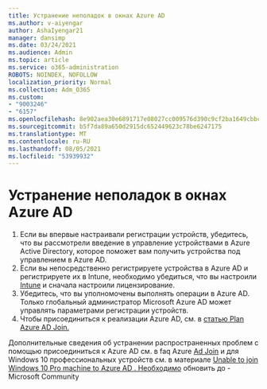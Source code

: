 ```yaml
---
title: Устранение неполадок в окнах Azure AD
ms.author: v-aiyengar
author: AshaIyengar21
manager: dansimp
ms.date: 03/24/2021
ms.audience: Admin
ms.topic: article
ms.service: o365-administration
ROBOTS: NOINDEX, NOFOLLOW
localization_priority: Normal
ms.collection: Adm_O365
ms.custom:
- "9003246"
- "6157"
ms.openlocfilehash: 8e902aea30e6891717e08027cc009576d390c9cf2ba1649cbbc68d64883937f8
ms.sourcegitcommit: b5f7da89a650d2915dc652449623c78be6247175
ms.translationtype: MT
ms.contentlocale: ru-RU
ms.lasthandoff: 08/05/2021
ms.locfileid: "53939932"
---
```

# <a name="troubleshoot-azure-ad-join-issues"></a>Устранение неполадок в окнах Azure AD

1. Если вы впервые настраивали регистрации устройств, убедитесь, [](https://docs.microsoft.com/azure/active-directory/devices/overview) что вы рассмотрели введение в управление устройствами в Azure Active Directory, которое поможет вам получить устройства под управлением в Azure AD. 
1. Если вы непосредственно регистрируете устройства в Azure AD и регистрируете их в Intune, необходимо [](https://docs.microsoft.com/mem/intune/fundamentals/licenses-assign) убедиться, что вы настроили [Intune](https://docs.microsoft.com/mem/intune/enrollment/device-enrollment) и сначала настроили лицензирование.
1. Убедитесь, что вы уполномочены выполнять операции в Azure AD. Только глобальный администратор Microsoft Azure AD может управлять параметрами регистрации устройств.
1. Чтобы присоединиться к реализации Azure AD, см. в [статью Plan Azure AD Join.](https://docs.microsoft.com/azure/active-directory/devices/azureadjoin-plan)

Дополнительные сведения об устранении распространенных проблем с помощью присоединиться к Azure AD см. в faq Azure [Ad Join](https://docs.microsoft.com/azure/active-directory/devices/faq#azure-ad-join-faq) и для Windows 10 профессиональных устройств см. в материале [Unable to join Windows 10 Pro machine to Azure AD . Необходимо](https://answers.microsoft.com/en-us/msoffice/forum/msoffice_install-mso_win10-mso_365hp/unable-to-join-windows-10-pro-machine-to-azure-ad/abb1ca7d-b317-45ec-a628-e1c10eae2900) обновить до - Microsoft Community
